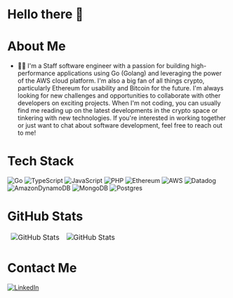 # Hello there 👋


# About Me
- 👨‍💻  I'm a Staff software engineer with a passion for building high-performance applications using Go (Golang) and leveraging the power of the AWS cloud platform. I'm also a big fan of all things crypto, particularly Ethereum for usability and Bitcoin for the future. I'm always looking for new challenges and opportunities to collaborate with other developers on exciting projects.  When I'm not coding, you can usually find me reading up on the latest developments in the crypto space or tinkering with new technologies. If you're interested in working together or just want to chat about software development, feel free to reach out to me!

# Tech Stack
![Go](https://img.shields.io/badge/go-%2300ADD8.svg?style=for-the-badge&logo=go&logoColor=white) ![TypeScript](https://img.shields.io/badge/typescript-%23007ACC.svg?style=for-the-badge&logo=typescript&logoColor=white) ![JavaScript](https://img.shields.io/badge/javascript-%23323330.svg?style=for-the-badge&logo=javascript&logoColor=%23F7DF1E) ![PHP](https://img.shields.io/badge/php-%23777BB4.svg?style=for-the-badge&logo=php&logoColor=white) ![Ethereum](https://img.shields.io/badge/Ethereum-3C3C3D?style=for-the-badge&logo=Ethereum&logoColor=white) ![AWS](https://img.shields.io/badge/AWS-%23FF9900.svg?style=for-the-badge&logo=amazon-aws&logoColor=white) ![Datadog](https://img.shields.io/badge/datadog-%23632CA6.svg?style=for-the-badge&logo=datadog&logoColor=white) ![AmazonDynamoDB](https://img.shields.io/badge/Amazon%20DynamoDB-4053D6?style=for-the-badge&logo=Amazon%20DynamoDB&logoColor=white) ![MongoDB](https://img.shields.io/badge/MongoDB-%234ea94b.svg?style=for-the-badge&logo=mongodb&logoColor=white) ![Postgres](https://img.shields.io/badge/postgres-%23316192.svg?style=for-the-badge&logo=postgresql&logoColor=white)

# GitHub Stats
<table align="center" border="0" cellpadding="0" cellspacing="0">
      <thead>
        <tr>
          <td>
            <img
              src="https://github-readme-stats.vercel.app/api?username=brayansdt&show_icons=true&locale=en&theme=tokyonight&count_private=true"
              alt="GitHub Stats"
            />
          </td>
          <td>
            <img
              src="https://streak-stats.demolab.com/?user=brayansdt&theme=tokyonight&count_private=true"
              alt="GitHub Stats"
            />
          </td>
        </tr>
      </thead>
    </table>


# Contact Me
[![LinkedIn](https://img.shields.io/badge/linkedin-%230077B5.svg?style=for-the-badge&logo=linkedin&logoColor=white)](https://www.linkedin.com/in/bryan-dichtl-a9a215a0/)
